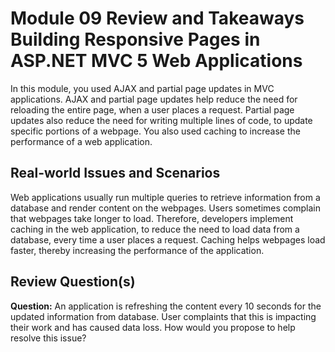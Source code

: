 # Module 09 Review and Takeaways <br> Building Responsive Pages in ASP.NET MVC 5 Web Applications

In this module, you used AJAX and partial page updates in MVC applications. AJAX and partial page updates help reduce the need for reloading the entire page, when a user places a request. Partial page updates also reduce the need for writing multiple lines of code, to update specific portions of a webpage. You also used caching to increase the performance of a web application.

## **Real-world Issues and Scenarios**

Web applications usually run multiple queries to retrieve information from a database and render content on the webpages. Users sometimes complain that webpages take longer to load. Therefore, developers implement caching in the web application, to reduce the need to load data from a database, every time a user places a request. Caching helps webpages load faster, thereby increasing the performance of the application.

## **Review Question(s)**

**Question:** An application is refreshing the content every 10 seconds for the updated information from database. User complaints that this is impacting their work and has caused data loss. How would you propose to help resolve this issue?


